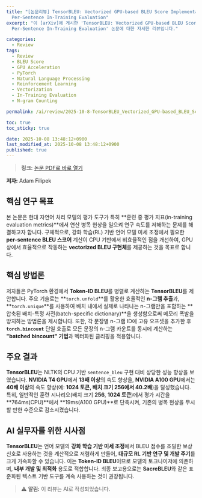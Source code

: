 ```yaml
---
title: "[논문리뷰] TensorBLEU: Vectorized GPU-based BLEU Score Implementation for
  Per-Sentence In-Training Evaluation"
excerpt: "이 [arXiv]에 게시한 'TensorBLEU: Vectorized GPU-based BLEU Score Implementation for
  Per-Sentence In-Training Evaluation' 논문에 대한 자세한 리뷰입니다."

categories:
  - Review
tags:
  - Review
  - BLEU Score
  - GPU Acceleration
  - PyTorch
  - Natural Language Processing
  - Reinforcement Learning
  - Vectorization
  - In-Training Evaluation
  - N-gram Counting

permalink: /ai/review/2025-10-8-TensorBLEU_Vectorized_GPU-based_BLEU_Score_Implementation_for_Per-Sentence_In-Training_Evaluation/

toc: true
toc_sticky: true

date: 2025-10-08 13:48:12+0900
last_modified_at: 2025-10-08 13:48:12+0900
published: true
---
```

> **링크:** [논문 PDF로 바로 열기](https://arxiv.org/abs/2510.05485)

**저자:** Adam Filipek



## 핵심 연구 목표
본 논문은 현대 자연어 처리 모델의 평가 도구가 특히 **훈련 중 평가 지표(in-training evaluation metrics)**에서 연산 병목 현상을 일으켜 연구 속도를 저해하는 문제를 해결하고자 합니다. 구체적으로, 강화 학습(RL) 기반 언어 모델 미세 조정에서 필요한 **per-sentence BLEU 스코어** 계산이 CPU 기반에서 비효율적인 점을 개선하여, GPU 상에서 효율적으로 작동하는 **vectorized BLEU 구현체**를 제공하는 것을 목표로 합니다.

## 핵심 방법론
저자들은 PyTorch 환경에서 **Token-ID BLEU**를 병렬로 계산하는 **TensorBLEU**를 제안합니다. 주요 기술로는 **`torch.unfold`**를 활용한 효율적인 **n-그램 추출**과, **`torch.unique`**를 사용하여 배치 내에서 실제로 나타나는 n-그램만을 포함하는 **압축된 배치-특정 사전(batch-specific dictionary)**을 생성함으로써 메모리 폭발을 방지하는 방법론을 제시합니다. 또한, 각 문장별 n-그램 ID에 고유 오프셋을 추가한 후 **`torch.bincount`** 단일 호출로 모든 문장의 n-그램 카운트를 동시에 계산하는 **"batched bincount" 기법**과 벡터화된 클리핑을 적용합니다.

## 주요 결과
**TensorBLEU**는 NLTK의 CPU 기반 `sentence_bleu` 구현 대비 상당한 성능 향상을 보였습니다. **NVIDIA T4 GPU**에서 **13배 이상**의 속도 향상을, **NVIDIA A100 GPU**에서는 **40배 이상**의 속도 향상(예: **1024 토큰, 배치 크기 256에서 40.2배**)을 달성했습니다. 특히, 일반적인 훈련 시나리오(배치 크기 **256**, **1024 토큰**)에서 평가 시간을 **764ms(CPU)**에서 **19ms(A100 GPU)**로 단축시켜, 기존의 병목 현상을 무시할 만한 수준으로 감소시켰습니다.

## AI 실무자를 위한 시사점
**TensorBLEU**는 언어 모델의 **강화 학습 기반 미세 조정**에서 BLEU 점수를 조밀한 보상 신호로 사용하는 것을 계산적으로 저렴하게 만들어, **대규모 RL 기반 연구 및 개발 주기**를 크게 가속화할 수 있습니다. 이는 **Token-ID BLEU**이므로 모델의 토크나이저에 의존하며, **내부 개발 및 최적화** 용도로 적합합니다. 최종 보고용으로는 **SacreBLEU**와 같은 표준화된 텍스트 기반 도구를 계속 사용하는 것이 권장됩니다.

> ⚠️ **알림:** 이 리뷰는 AI로 작성되었습니다.